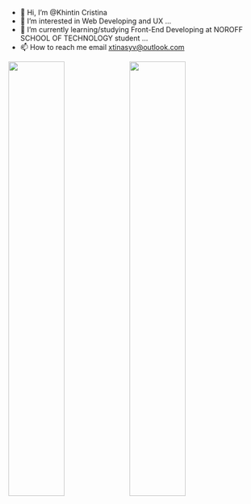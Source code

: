 - 👋 Hi, I’m @Khintin Cristina 
- 👀 I’m interested in Web Developing and UX ...
- 🌱 I’m currently learning/studying Front-End Developing at NOROFF SCHOOL OF TECHNOLOGY student ...
- 📫 How to reach me email xtinasyv@outlook.com

<img align="left" width="47%" src="https://github-readme-stats.vercel.app/api?username=khintin&theme=dark&show_icons=true"/>
<img align="left" width="47%"  src="https://github-readme-stats.vercel.app/api/top-langs/?username=khintin&layout=compact"/>


